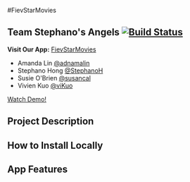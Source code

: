#FievStarMovies
## Team Stephano's Angels [![Build Status](https://travis-ci.org/StephanoH/FeivStarMovies.svg?branch=master)](https://travis-ci.org/StephanoH/FeivStarMovies)

**Visit Our App:** [FievStarMovies](http://fievstarmovies.herokuapp.com/)

* Amanda Lin [@adnamalin](https://github.com/adnamalin)
* Stephano Hong [@StephanoH](https://github.com/StephanoH)
* Susie O'Brien [@susancal](https://github.com/susancal)
* Vivien Kuo [@viKuo](https://github.com/viKuo)

[Watch Demo!](https://drive.google.com/file/d/0BwhMC8fspCz7dk5NeEtvRlBFVnM/view)

## Project Description

## How to Install Locally

## App Features 
